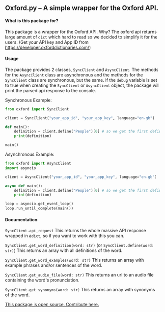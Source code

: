 ## Oxford.py – A simple wrapper for the Oxford API.

#### What is this package for?

This package is a wrapper for the Oxford API. 
Why? The oxford api returns large amount of `dict` which hard to read so we decided to simplify it for the users. 
(Get your API key and App ID from https://developer.oxforddictionaries.com/)

#### Usage
The package provides 2 classes, `SyncClient` and `AsyncClient`. 
The methods for the `AsyncClient` class are asynchronous and the methods for the `SyncClient` class are synchronous, but the same.
If the `debug` variable is set to true when creating the `SyncClient` or `AsyncClient` object, the package will print the parsed api response to the console.

Synchronous Example:
```python
from oxford import SyncClient

client = SyncClient("your_app_id", "your_app_key", language="en-gb")

def main():
    definition = client.define("People")[0] # so we get the first definition
    print(definition)

main()
```

Asynchronous Example:
```python
from oxford import AsyncClient
import asyncio

client = AsyncClient("your_app_id", "your_app_key", language="en-gb")

async def main():
    definition = client.define("People")[0] # so we get the first definition
    print(definition)

loop = asyncio.get_event_loop()
loop.run_until_complete(main())

```

#### Documentation

`SyncClient.api_request`
This returns the whole massive API response wrapped in a`dict`, so if you want to work with this you can.

`SyncClient.get_word_definition(word: str)` (or `SyncClient.define(word: str)`)
This returns an array with all definitions of the word.

`SyncClient.get_word_examples(word: str)`
This returns an array with example phrases and/or sentences of the word.

`SyncClient.get_audio_file(word: str)`
This returns an url to an audio file containing the word's pronunciation.

`SyncClient.get_synonyms(word: str)`
This returns an array with synonyms of the word.

[This package is open source. Contribute here.](https://github.com/ProjectsWithPython/Oxford.py)